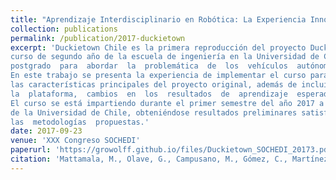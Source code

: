 ```yaml
---
title: "Aprendizaje Interdisciplinario en Robótica: La Experiencia Innovadora de Duckietown Chile"
collection: publications
permalink: /publication/2017-duckietown
excerpt: 'Duckietown Chile es la primera reproducción del proyecto Duckietown del MIT en el hemisferio sur, como un
curso de segundo año de la escuela de ingeniería en la Universidad de Chile. El proyecto original es un curso de
postgrado​ ​ para​ ​ abordar​ ​ la​ ​ problemática​ ​ de​ ​ los​ ​ vehículos​ ​ autónomos​ ​ bajo​ ​ la​ ​ perspectiva​ ​ de​ ​ un​ ​ juego​ ​ de​ ​ roles.
En este trabajo se presenta la experiencia de implementar el curso para estudiantes de pregrado, manteniendo
las características principales del proyecto original, además de incluir innovaciones propias como mejoras técnicas a
la​ ​ plataforma,​ ​ cambios​ ​ en​ ​ los​ ​ resultados​ ​ de​ ​ aprendizaje​ ​ esperados​ ​ y ​ ​ en​ ​ la​ ​ metodología​ ​ para​ ​ potenciar​ ​ la​ ​ experiencia.
El curso se está impartiendo durante el primer semestre del año 2017 a 18 alumnos de Plan Común de ingeniería
de la Universidad de Chile, obteniéndose resultados preliminares satisfactorios respecto a la percepción del curso y
las​ ​ metodologías​ ​ propuestas.'
date: 2017-09-23
venue: 'XXX Congreso SOCHEDI'
paperurl: 'https://growolff.github.io/files/Duckietown_SOCHEDI_20173.pdf'
citation: 'Mattamala, M., Olave, G., Campusano, M., Gómez, C., Martínez, L., Estefó,P., Ugalde, J., Urrutia, J., San-Martín, F., Zúñiga, P., Carrasco, J, Villar, C.,González, R., (2017). &quot;Aprendizaje Interdisciplinario en Robótica: La Experiencia Innovadora de Duckietown Chile.&quot; <i>XXX Congreso SOCHEDI 2017</i>.'
---
```

